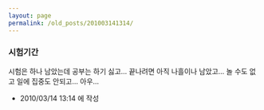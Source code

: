 ```yaml
---
layout: page
permalink: /old_posts/201003141314/
---
```


### 시험기간


시험은 하나 남았는데 공부는 하기 싫고... 끝나려면 아직 나흘이나 남았고... 놀 수도 없고 일에 집중도 안되고... 아우...




- 2010/03/14 13:14 에 작성